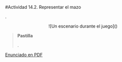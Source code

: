 #Actividad 14.2. Representar el mazo

.

<center>
![Un escenario durante el juego]()
</center>

> **Pastilla**
>
> .

[Enunciado en PDF][PDF]

[PDF]: https://raw.githubusercontent.com/gobstones/laprogramacionysudidactica2/master/Proyectos/14.Representaci%C3%B3n%20de%20informaci%C3%B3n/14.2.Representar%20el%20mazo/resources/description.pdf "Enunciado de 'Representar el mazo' en PDF"
